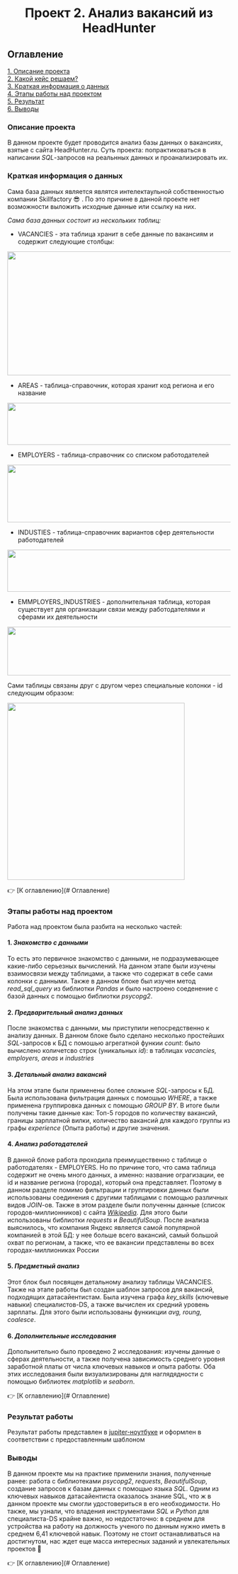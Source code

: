 # <center> Проект 2. Анализ вакансий из HeadHunter

## Оглавление
[1. Описание проекта](#Описание-проекта)  
[2. Какой кейс решаем?](#Какой-кейс-решаем)  
[3. Краткая информация о данных](#Краткая-информация-о-данных)  
[4. Этапы работы над проектом](#Этапы-работы-над-проектом)  
[5. Результат](#Результат)    
[6. Выводы](#Выводы) 


### Описание проекта

В данном проекте будет проводится анализ базы данных о вакансиях, взятые с сайта HeadHunter.ru. Суть проекта: попрактиковаться в написании *SQL*-запросов на реальнных данных и проанализировать их.

### Краткая информация о данных

 Сама база данных является являтся интелектаульной собственностью компании Skillfactory :sunglasses: . По это причине в данной проекте нет возможности выложить исходные данные или ссылку на них.

 *Сама база данных состоит из нескольких таблиц:*
 * VACANCIES - эта таблица хранит в себе данные по вакансиям и содержит следующие столбцы: 
 
 <img src=https://lms-cdn.skillfactory.ru/assets/courseware/v1/837cf6ff79f483e387a16c993634f3e4/asset-v1:SkillFactory+DST-3.0+28FEB2021+type@asset+block/SQL_pj2_2_2.png width="600" height="280">

 * AREAS - таблица-справочник, которая хранит код региона и его название

 <img src=https://lms-cdn.skillfactory.ru/assets/courseware/v1/682c2306f3d46a25915a89d4ec7e16ed/asset-v1:SkillFactory+DST-3.0+28FEB2021+type@asset+block/SQL_pj2_2_3.png width="600" height="95">

 * EMPLOYERS - таблица-справочник со списком работодателей

<img src=https://lms-cdn.skillfactory.ru/assets/courseware/v1/d2a26db623c75572c71923b57241e038/asset-v1:SkillFactory+DST-3.0+28FEB2021+type@asset+block/SQL_pj2_2_4.png width="600" height="130">

* INDUSTIES - таблица-справочник вариантов сфер деятельности работодателей

<img src=https://lms-cdn.skillfactory.ru/assets/courseware/v1/2c76bca09937a1a05a9e66d51008e298/asset-v1:SkillFactory+DST-3.0+28FEB2021+type@asset+block/SQL_pj2_2_5.png width="600" height="95">

* EMMPLOYERS_INDUSTRIES - дополнительная таблица, которая существует для организации связи между работодателями и сферами их деятельности

<img src=https://lms-cdn.skillfactory.ru/assets/courseware/v1/16ff3df0bb0ddecd922562f3c4bdd32c/asset-v1:SkillFactory+DST-3.0+28FEB2021+type@asset+block/SQL_pj2_2_6.png width="600" height="110">

Сами таблицы связаны друг с другом через специальные колонки - id следующим образом:

<img src=https://lms-cdn.skillfactory.ru/assets/courseware/v1/efd63819603e7d4f4433ed2fedec717c/asset-v1:SkillFactory+DST-3.0+28FEB2021+type@asset+block/SQL_pj2_2_1.png width="400" height="400">

:point_right: [К оглавлению](# Оглавление)


### Этапы работы над проектом

Работа над проектом была разбита на несколько частей:

#### 1. *Знакомство с данными* 

То есть это первичное знакомство с данными, не подразумевающее какие-либо серьезных вычислений. На данном этапе были изучены взаимосвязи между таблицами, а также что содержат в себе сами колонки с данными. Также в данном блоке был изучен метод *read_sql_query* из библиотки *Pandas* и было настроено соеденение с базой данных с помощью библиотки *psycopg2*.

#### 2. *Предварительный анализ данных*

После знакомства с данными, мы приступили непосредственно к анализу данных. В данном блоке было сделано несколько простейших *SQL*-запросов к БД с помошью агрегатной функии *count*: было вычислено количетсво строк (уникальных *id*):  в таблицах *vacancies, employers, areas* и *industries*

#### 3. *Детальный анализ вакансий*
На этом этапе были применены более сложыне *SQL*-запросы к БД. Была использована фильтрация данных с помошью *WHERE*, а также применена группировка данных с помощью *GROUP BY*. В итоге были получены такие данные как: Топ-5 городов по количеству вакансий, границы зарплатной вилки, количество вакансий для каждого группы из графы *experience* (Опыта работы) и другие значения.

#### 4. *Анализ работодателей*
В данной блоке работа проходила преимущественно с таблице о работодателях - EMPLOYERS. Но по причине того, что сама таблица содержит не очень много данных, а именно: название ограгизации, ее id и название региона (города), который она представляет. Поэтому в данном разделе помимо фильтрации и группировки данных были использованы соединения с другими таблицами с помощью различных видов *JOIN*-ов. Также в этом разделе были полученны данные (список городов-миллионников) с сайта [*Wikipedia*](https://ru.wikipedia.org/wiki/%D0%93%D0%BE%D1%80%D0%BE%D0%B4%D0%B0-%D0%BC%D0%B8%D0%BB%D0%BB%D0%B8%D0%BE%D0%BD%D0%B5%D1%80%D1%8B_%D0%A0%D0%BE%D1%81%D1%81%D0%B8%D0%B8). Для этого были использованы библиотки *requests* и *BeautifulSoup*.
После анализа выяснилось, что компания Яндекс является самой популярной компанией в этой БД: у нее больше всего вакансий, самый большой охват по регионам, а также, что ее вакансии представлены во всех городах-миллиониках России

#### 5. *Предметный анализ*

Этот блок был посвящен детальному анализу таблицы VACANCIES. Также на этапе работы был создан шаблон запросов для вакансий, подходящих датасайентистам. Была изучена графа *key_skills* (ключевые навыки) специалистов-DS, а также вычислен их средний уровень зарплаты. Для этого были использованы функикции *avg, roung, coalesce*.

#### 6. *Дополнительные исследования*
Допольнительно было проведено 2 исследования: изучены данные о сферах деятельности, а также получена зависимость среднего уровня заработной платы от числа ключевых навыков и опыта работы. Оба этих исследования были визуализированы для наглядядности с помощью библиотек *matplotlib* и *seaborn*.

:point_right: [К оглавлению](# Оглавление)

### Результат работы

Результат работы представлен в [jupiter-ноутбуке](https://github.com/romash23/Project-2/blob/master/%D0%9F%D1%80%D0%BE%D0%B5%D0%BA%D1%82-2.%20%D0%90%D0%BD%D0%B0%D0%BB%D0%B8%D0%B7%20%D0%B2%D0%B0%D0%BA%D0%B0%D0%BD%D1%81%D0%B8%D0%B9%20%D0%B8%D0%B7%20HeadHunter.ipynb) и оформлен в соответствии с предоставленным шаблоном

### Выводы

В данном проекте мы на практике применили знания, полученные ранее: работа с библиотеками *psycopg2*, *requests*, *BeautifulSoup*, создание запросов к базам данных с помощью языка *SQL*. Одним из ключевых навыков датасайентиста оказалось знание SQL, что ж в данном проекте мы смогли удостовериться в его необходимости. Но также, мы узнали, что владения инструментами *SQL* и *Python* для специалиста-DS крайне важно, но недостаточно: в среднем для устройства на работу на должность ученого по данным нужно иметь в среднем 6,41 ключевой навык. Поэтому не стоит останавливаться на достигнутом, нас  ждет еще масса интересных заданий и увлекательных проектов :muscle:

:point_right: [К оглавлению](# Оглавление)

